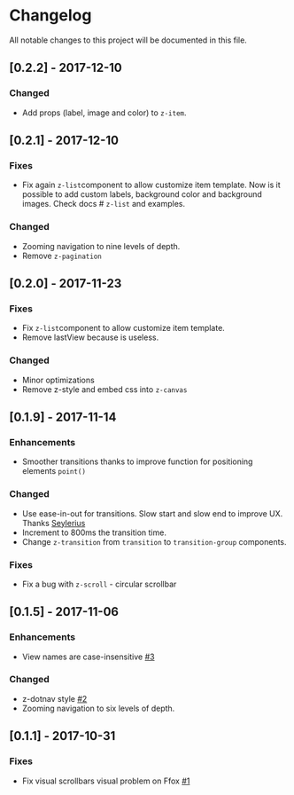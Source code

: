 # Changelog
All notable changes to this project will be documented in this file.

## [0.2.2] - 2017-12-10
### Changed
- Add props (label, image and color) to `z-item`.

## [0.2.1] - 2017-12-10
### Fixes
- Fix again `z-list`component to allow customize item template. Now is it possible to add custom labels, background color and background images. Check docs # `z-list` and examples.

### Changed
- Zooming navigation to nine levels of depth.
- Remove `z-pagination` 

## [0.2.0] - 2017-11-23
### Fixes
- Fix `z-list`component to allow customize item template.
- Remove lastView because is useless.

### Changed
- Minor optimizations
- Remove z-style and embed css into `z-canvas`

## [0.1.9] - 2017-11-14
### Enhancements
- Smoother transitions thanks to improve function for positioning elements `point()`

### Changed
- Use ease-in-out for transitions. Slow start and slow end to improve UX. Thanks [Seylerius](https://news.ycombinator.com/item?id=15584954)
- Increment to 800ms the transition time.
- Change `z-transition` from `transition` to `transition-group` components.

### Fixes
- Fix a bug with `z-scroll` - circular scrollbar

## [0.1.5] - 2017-11-06
### Enhancements
- View names are case-insensitive [\#3](https://github.com/zircleUI/zircleUI/issues/3)

### Changed
- z-dotnav style [\#2](https://github.com/zircleUI/zircleUI/issues/2)
- Zooming navigation to six levels of depth.

## [0.1.1] - 2017-10-31
### Fixes
- Fix visual scrollbars visual problem on Ffox [\#1](https://github.com/zircleUI/zircleUI/issues/1)
